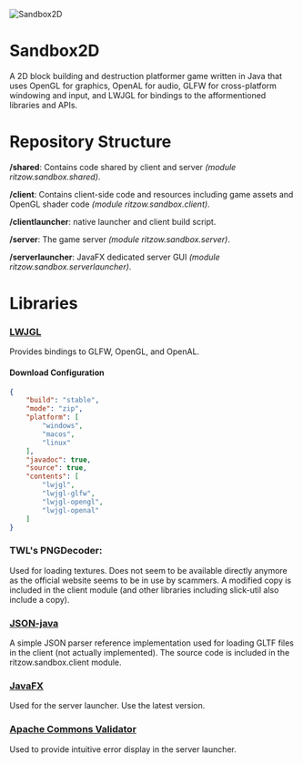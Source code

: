 ![Sandbox2D](https://i.imgur.com/le6qo26.png)

# Sandbox2D
A 2D block building and destruction platformer game written in Java that uses OpenGL for graphics, OpenAL for audio, GLFW for cross-platform windowing and input, and LWJGL for bindings to the afformentioned libraries and APIs.

# Repository Structure
**/shared**: Contains code shared by client and server *(module ritzow.sandbox.shared)*.

**/client**: Contains client-side code and resources including game assets and OpenGL shader code *(module ritzow.sandbox.client)*.

**/clientlauncher**: native launcher and client build script.

**/server**: The game server *(module ritzow.sandbox.server)*.

**/serverlauncher**: JavaFX dedicated server GUI *(module ritzow.sandbox.serverlauncher)*.

# Libraries
### [LWJGL](https://www.lwjgl.org/customize)

Provides bindings to GLFW, OpenGL, and OpenAL.

#### Download Configuration
```json
{
    "build": "stable",
    "mode": "zip",
    "platform": [
        "windows",
        "macos",
        "linux"
    ],
    "javadoc": true,
    "source": true,
    "contents": [
        "lwjgl",
        "lwjgl-glfw",
        "lwjgl-opengl",
        "lwjgl-openal"
    ]
}
```
### TWL's PNGDecoder:
Used for loading textures. Does not seem to be available directly anymore as the official website seems to be in use by scammers. A modified copy is included in the client module (and other libraries including slick-util also include a copy).

### [JSON-java](https://github.com/stleary/JSON-java)

A simple JSON parser reference implementation used for loading GLTF files in the client (not actually implemented). The source code is included in the ritzow.sandbox.client module.

### [JavaFX](https://openjfx.io/)

Used for the server launcher. Use the latest version.

### [Apache Commons Validator](http://commons.apache.org/proper/commons-validator/)

Used to provide intuitive error display in the server launcher.